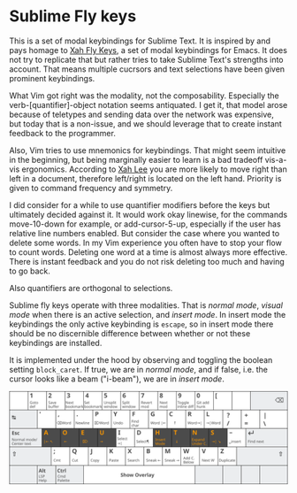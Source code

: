 # Sublime Fly keys

This is a set of modal keybindings for Sublime Text. It is inspired by and pays homage to [Xah Fly Keys](https://github.com/xahlee/xah-fly-keys), a set of modal keybindings for Emacs. It does not try to replicate that but rather tries to take Sublime Text's strengths into account. That means multiple cucrsors and text selections have been given prominent keybindings.

What Vim got right was the modality, not the composability. Especially the verb-[quantifier]-object notation seems antiquated. I get it, that model arose because of teletypes and sending data over the network was expensive, but today that is a non-issue, and we should leverage that to create instant feedback to the programmer.

Also, Vim tries to use mnemonics for keybindings. That might seem intuitive in the beginning, but being marginally easier to learn is a bad tradeoff vis-a-vis ergonomics. According to [Xah Lee](http://ergoemacs.org/emacs/command-frequency.html) you are more likely to move right than left in a document, therefore left/right is located on the left hand. Priority is given to command frequency and symmetry.

I did consider for a while to use quantifier modifiers before the keys but ultimately decided against it. It would work okay linewise, for the commands move-10-down for example, or add-cursor-5-up, especially if the user has relative line numbers enabled. But consider the case where you wanted to delete some words. In my Vim experience you often have to stop your flow to count words. Deleting one word at a time is almost always more effective. There is instant feedback and you do not risk deleting too much and having to go back.

Also quantifiers are orthogonal to selections.

Sublime fly keys operate with three modalities. That is _normal mode_, _visual mode_ when there is an active selection, and _insert mode_. In insert mode the keybindings the only active keybinding is `escape`, so  in insert mode there should be no discernible difference between whether or not these keybindings are installed.

It is implemented under the hood by observing and toggling the boolean setting `block_caret`. If true, we are in _normal mode_, and if false, i.e. the cursor looks like a beam ("i-beam"), we are in _insert mode_.

![](keymap.svg)
